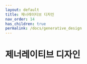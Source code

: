 ```yaml
---
layout: default
title: 제너레이티브 디자인
nav_order: 14
has_children: true
permalink: /docs/generative_design
---
```

# 제너레이티브 디자인